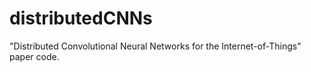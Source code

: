 # distributedCNNs
"Distributed Convolutional Neural Networks for the Internet-of-Things" paper code.
